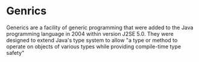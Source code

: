 # Genrics
Generics are a facility of generic programming that were added to the Java programming language in 2004 within version J2SE 5.0. They were designed to extend Java's type system to allow "a type or method to operate on objects of various types while providing compile-time type safety"
